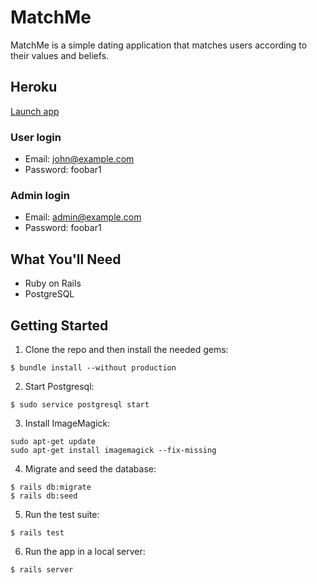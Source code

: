 # MatchMe

MatchMe is a simple dating application that matches users according to their values and beliefs.

## Heroku
[Launch app](https://matchmeplease.herokuapp.com/)

### User login
- Email: john@example.com
- Password: foobar1

### Admin login
- Email: admin@example.com
- Password: foobar1

## What You'll Need
- Ruby on Rails
- PostgreSQL

## Getting Started

1. Clone the repo and then install the needed gems:

```
$ bundle install --without production
```

2. Start Postgresql:

```
$ sudo service postgresql start
```

3. Install ImageMagick:

```
sudo apt-get update
sudo apt-get install imagemagick --fix-missing
```

4. Migrate and seed the database:

```
$ rails db:migrate
$ rails db:seed
```

5. Run the test suite:

```
$ rails test
```

6. Run the app in a local server:

```
$ rails server
```
